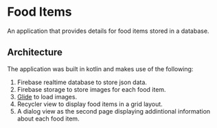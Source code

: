 # Food Items
An application that provides details for food items stored in a database.
## Architecture
The application was built in kotlin and makes use of the following:
1. Firebase realtime database to store json data.
2. Firebase storage to store images for each food item.
3. [Glide](https://github.com/bumptech/glide) to load images.
4. Recycler view to display food items in a grid layout.
5. A dialog view as the second page displaying addintional information about each food item.
